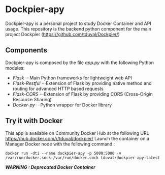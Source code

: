 # Dockpier-apy
Dockpier-apy is a personal project to study Docker Container and API usage.
This repository is the backend python component for the main project Dockpier (https://github.com/tduval/Dockpier/)

## Components
Dockpier-apy is composed by the file *app.py* with the following Python modules:
- *Flask*
⋅⋅⋅Main Python frameworks for lightweight web API
- *Flask-Restful*
⋅⋅⋅Extension of Flask by providing native method and routing for advanced HTTP based requests
- *Flask-CORS*
⋅⋅⋅Extension of Flask by providing CORS (Cross-Origin Resource Sharing)
- *Docker-py*
⋅⋅⋅Python wrapper for Docker library

## Try it with Docker
This app is available on Community Docker Hub at the following URL https://hub.docker.com/r/tduval/dockpier/
Launch the container on a Manager Docker node with the following command :
```
docker run -dti --name dockpier-apy -p 5000:5000 -v /var/run/docker.sock:/var/run/docker.sock tduval/dockpier-apy:latest
```
**_WARNING : Deprecated Docker Container_**
